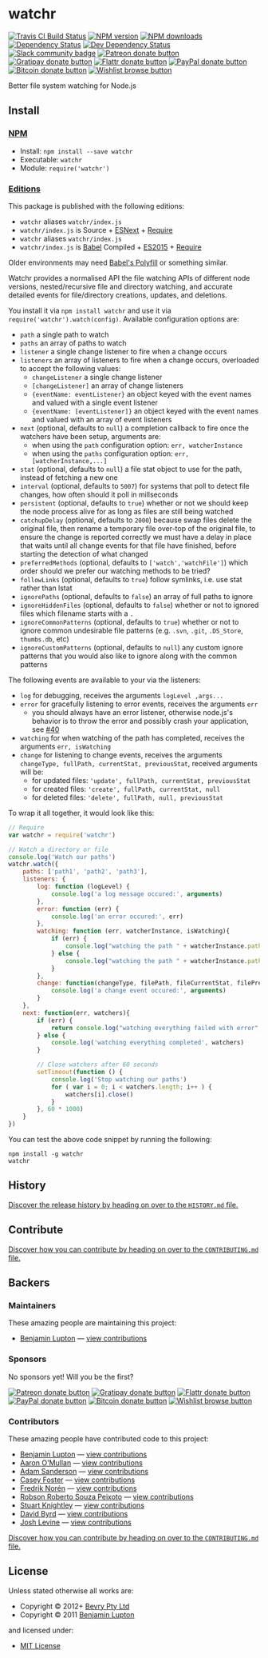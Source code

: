 <!-- TITLE/ -->

<h1>watchr</h1>

<!-- /TITLE -->


<!-- BADGES/ -->

<span class="badge-travisci"><a href="http://travis-ci.org/bevry/watchr" title="Check this project's build status on TravisCI"><img src="https://img.shields.io/travis/bevry/watchr/master.svg" alt="Travis CI Build Status" /></a></span>
<span class="badge-npmversion"><a href="https://npmjs.org/package/watchr" title="View this project on NPM"><img src="https://img.shields.io/npm/v/watchr.svg" alt="NPM version" /></a></span>
<span class="badge-npmdownloads"><a href="https://npmjs.org/package/watchr" title="View this project on NPM"><img src="https://img.shields.io/npm/dm/watchr.svg" alt="NPM downloads" /></a></span>
<span class="badge-daviddm"><a href="https://david-dm.org/bevry/watchr" title="View the status of this project's dependencies on DavidDM"><img src="https://img.shields.io/david/bevry/watchr.svg" alt="Dependency Status" /></a></span>
<span class="badge-daviddmdev"><a href="https://david-dm.org/bevry/watchr#info=devDependencies" title="View the status of this project's development dependencies on DavidDM"><img src="https://img.shields.io/david/dev/bevry/watchr.svg" alt="Dev Dependency Status" /></a></span>
<br class="badge-separator" />
<span class="badge-slackin"><a href="https://slack.bevry.me" title="Join this project's slack community"><img src="https://slack.bevry.me/badge.svg" alt="Slack community badge" /></a></span>
<span class="badge-patreon"><a href="http://patreon.com/bevry" title="Donate to this project using Patreon"><img src="https://img.shields.io/badge/patreon-donate-yellow.svg" alt="Patreon donate button" /></a></span>
<span class="badge-gratipay"><a href="https://www.gratipay.com/bevry" title="Donate weekly to this project using Gratipay"><img src="https://img.shields.io/badge/gratipay-donate-yellow.svg" alt="Gratipay donate button" /></a></span>
<span class="badge-flattr"><a href="https://flattr.com/profile/balupton" title="Donate to this project using Flattr"><img src="https://img.shields.io/badge/flattr-donate-yellow.svg" alt="Flattr donate button" /></a></span>
<span class="badge-paypal"><a href="https://bevry.me/paypal" title="Donate to this project using Paypal"><img src="https://img.shields.io/badge/paypal-donate-yellow.svg" alt="PayPal donate button" /></a></span>
<span class="badge-bitcoin"><a href="https://bevry.me/bitcoin" title="Donate once-off to this project using Bitcoin"><img src="https://img.shields.io/badge/bitcoin-donate-yellow.svg" alt="Bitcoin donate button" /></a></span>
<span class="badge-wishlist"><a href="https://bevry.me/wishlist" title="Buy an item on our wishlist for us"><img src="https://img.shields.io/badge/wishlist-donate-yellow.svg" alt="Wishlist browse button" /></a></span>

<!-- /BADGES -->


<!-- DESCRIPTION/ -->

Better file system watching for Node.js

<!-- /DESCRIPTION -->


<!-- INSTALL/ -->

<h2>Install</h2>

<a href="https://npmjs.com" title="npm is a package manager for javascript"><h3>NPM</h3></a><ul>
<li>Install: <code>npm install --save watchr</code></li>
<li>Executable: <code>watchr</code></li>
<li>Module: <code>require('watchr')</code></li></ul>

<h3><a href="https://github.com/bevry/editions" title="Editions are the best way to produce and consume packages you care about.">Editions</a></h3>

<p>This package is published with the following editions:</p>

<ul><li><code>watchr</code> aliases <code>watchr/index.js</code></li>
<li><code>watchr/index.js</code> is Source + <a href="https://babeljs.io/docs/learn-es2015/" title="ECMAScript Next">ESNext</a> + <a href="https://nodejs.org/dist/latest-v5.x/docs/api/modules.html" title="Node/CJS Modules">Require</a></li>
<li><code>watchr</code> aliases <code>watchr/index.js</code></li>
<li><code>watchr/index.js</code> is <a href="https://babeljs.io" title="The compiler for writing next generation JavaScript">Babel</a> Compiled + <a href="http://babeljs.io/docs/plugins/preset-es2015/" title="ECMAScript 2015">ES2015</a> + <a href="https://nodejs.org/dist/latest-v5.x/docs/api/modules.html" title="Node/CJS Modules">Require</a></li></ul>

<p>Older environments may need <a href="https://babeljs.io/docs/usage/polyfill/" title="A polyfill that emulates missing ECMAScript environment features">Babel's Polyfill</a> or something similar.</p>

<!-- /INSTALL -->


Watchr provides a normalised API the file watching APIs of different node versions, nested/recursive file and directory watching, and accurate detailed events for file/directory creations, updates, and deletions.

You install it via `npm install watchr` and use it via `require('watchr').watch(config)`. Available configuration options are:

- `path` a single path to watch
- `paths` an array of paths to watch
- `listener` a single change listener to fire when a change occurs
- `listeners` an array of listeners to fire when a change occurs, overloaded to accept the following values:
	- `changeListener` a single change listener
	- `[changeListener]` an array of change listeners
	- `{eventName: eventListener}` an object keyed with the event names and valued with a single event listener
	- `{eventName: [eventListener]}` an object keyed with the event names and valued with an array of event listeners
- `next` (optional, defaults to `null`) a completion callback to fire once the watchers have been setup, arguments are:
	- when using the `path` configuration option: `err, watcherInstance`
	- when using the `paths` configuration option: `err, [watcherInstance,...]`
- `stat` (optional, defaults to `null`) a file stat object to use for the path, instead of fetching a new one
- `interval` (optional, defaults to `5007`) for systems that poll to detect file changes, how often should it poll in millseconds
- `persistent` (optional, defaults to `true`) whether or not we should keep the node process alive for as long as files are still being watched
- `catchupDelay` (optional, defaults to `2000`) because swap files delete the original file, then rename a temporary file over-top of the original file, to ensure the change is reported correctly we must have a delay in place that waits until all change events for that file have finished, before starting the detection of what changed
- `preferredMethods` (optional, defaults to `['watch','watchFile']`) which order should we prefer our watching methods to be tried?
- `followLinks` (optional, defaults to `true`) follow symlinks, i.e. use stat rather than lstat
- `ignorePaths` (optional, defaults to `false`) an array of full paths to ignore
- `ignoreHiddenFiles` (optional, defaults to `false`) whether or not to ignored files which filename starts with a `.`
- `ignoreCommonPatterns` (optional, defaults to `true`) whether or not to ignore common undesirable file patterns (e.g. `.svn`, `.git`, `.DS_Store`, `thumbs.db`, etc)
- `ignoreCustomPatterns` (optional, defaults to `null`) any custom ignore patterns that you would also like to ignore along with the common patterns

The following events are available to your via the listeners:

- `log` for debugging, receives the arguments `logLevel ,args...`
- `error` for gracefully listening to error events, receives the arguments `err`
	- you should always have an error listener, otherwise node.js's behavior is to throw the error and possibly crash your application, see [#40](https://github.com/bevry/watchr/issues/40)
- `watching` for when watching of the path has completed, receives the arguments `err, isWatching`
- `change` for listening to change events, receives the arguments `changeType, fullPath, currentStat, previousStat`, received arguments will be:
	- for updated files: `'update', fullPath, currentStat, previousStat`
	- for created files: `'create', fullPath, currentStat, null`
	- for deleted files: `'delete', fullPath, null, previousStat`


To wrap it all together, it would look like this:

``` javascript
// Require
var watchr = require('watchr')

// Watch a directory or file
console.log('Watch our paths')
watchr.watch({
	paths: ['path1', 'path2', 'path3'],
	listeners: {
		log: function (logLevel) {
			console.log('a log message occured:', arguments)
		},
		error: function (err) {
			console.log('an error occured:', err)
		},
		watching: function (err, watcherInstance, isWatching){
			if (err) {
				console.log("watching the path " + watcherInstance.path + " failed with error", err)
			} else {
				console.log("watching the path " + watcherInstance.path + " completed")
			}
		},
		change: function(changeType, filePath, fileCurrentStat, filePreviousStat){
			console.log('a change event occured:', arguments)
		}
	},
	next: function(err, watchers){
		if (err) {
			return console.log("watching everything failed with error", err)
		} else {
			console.log('watching everything completed', watchers)
		}

		// Close watchers after 60 seconds
		setTimeout(function () {
			console.log('Stop watching our paths')
			for ( var i = 0; i < watchers.length; i++ ) {
				watchers[i].close()
			}
		}, 60 * 1000)
	}
})
```

You can test the above code snippet by running the following:

```
npm install -g watchr
watchr
```


<!-- HISTORY/ -->

<h2>History</h2>

<a href="https://github.com/bevry/watchr/blob/master/HISTORY.md#files">Discover the release history by heading on over to the <code>HISTORY.md</code> file.</a>

<!-- /HISTORY -->


<!-- CONTRIBUTE/ -->

<h2>Contribute</h2>

<a href="https://github.com/bevry/watchr/blob/master/CONTRIBUTING.md#files">Discover how you can contribute by heading on over to the <code>CONTRIBUTING.md</code> file.</a>

<!-- /CONTRIBUTE -->


<!-- BACKERS/ -->

<h2>Backers</h2>

<h3>Maintainers</h3>

These amazing people are maintaining this project:

<ul><li><a href="http://balupton.com">Benjamin Lupton</a> — <a href="https://github.com/bevry/watchr/commits?author=balupton" title="View the GitHub contributions of Benjamin Lupton on repository bevry/watchr">view contributions</a></li></ul>

<h3>Sponsors</h3>

No sponsors yet! Will you be the first?

<span class="badge-patreon"><a href="http://patreon.com/bevry" title="Donate to this project using Patreon"><img src="https://img.shields.io/badge/patreon-donate-yellow.svg" alt="Patreon donate button" /></a></span>
<span class="badge-gratipay"><a href="https://www.gratipay.com/bevry" title="Donate weekly to this project using Gratipay"><img src="https://img.shields.io/badge/gratipay-donate-yellow.svg" alt="Gratipay donate button" /></a></span>
<span class="badge-flattr"><a href="https://flattr.com/profile/balupton" title="Donate to this project using Flattr"><img src="https://img.shields.io/badge/flattr-donate-yellow.svg" alt="Flattr donate button" /></a></span>
<span class="badge-paypal"><a href="https://bevry.me/paypal" title="Donate to this project using Paypal"><img src="https://img.shields.io/badge/paypal-donate-yellow.svg" alt="PayPal donate button" /></a></span>
<span class="badge-bitcoin"><a href="https://bevry.me/bitcoin" title="Donate once-off to this project using Bitcoin"><img src="https://img.shields.io/badge/bitcoin-donate-yellow.svg" alt="Bitcoin donate button" /></a></span>
<span class="badge-wishlist"><a href="https://bevry.me/wishlist" title="Buy an item on our wishlist for us"><img src="https://img.shields.io/badge/wishlist-donate-yellow.svg" alt="Wishlist browse button" /></a></span>

<h3>Contributors</h3>

These amazing people have contributed code to this project:

<ul><li><a href="http://balupton.com">Benjamin Lupton</a> — <a href="https://github.com/bevry/watchr/commits?author=balupton" title="View the GitHub contributions of Benjamin Lupton on repository bevry/watchr">view contributions</a></li>
<li><a href="http://www.gitbook.com">Aaron O'Mullan</a> — <a href="https://github.com/bevry/watchr/commits?author=AaronO" title="View the GitHub contributions of Aaron O'Mullan on repository bevry/watchr">view contributions</a></li>
<li><a href="monkeyandcrow.com">Adam Sanderson</a> — <a href="https://github.com/bevry/watchr/commits?author=adamsanderson" title="View the GitHub contributions of Adam Sanderson on repository bevry/watchr">view contributions</a></li>
<li><a href="http://ca.sey.me">Casey Foster</a> — <a href="https://github.com/bevry/watchr/commits?author=caseywebdev" title="View the GitHub contributions of Casey Foster on repository bevry/watchr">view contributions</a></li>
<li><a href="https://github.com/FredrikNoren">Fredrik Norén</a> — <a href="https://github.com/bevry/watchr/commits?author=FredrikNoren" title="View the GitHub contributions of Fredrik Norén on repository bevry/watchr">view contributions</a></li>
<li><a href="https://github.com/robsonpeixoto">Robson Roberto Souza Peixoto</a> — <a href="https://github.com/bevry/watchr/commits?author=robsonpeixoto" title="View the GitHub contributions of Robson Roberto Souza Peixoto on repository bevry/watchr">view contributions</a></li>
<li><a href="http://stuartk.com/">Stuart Knightley</a> — <a href="https://github.com/bevry/watchr/commits?author=Stuk" title="View the GitHub contributions of Stuart Knightley on repository bevry/watchr">view contributions</a></li>
<li><a href="http://digitalocean.com">David Byrd</a> — <a href="https://github.com/bevry/watchr/commits?author=thebyrd" title="View the GitHub contributions of David Byrd on repository bevry/watchr">view contributions</a></li>
<li><a href="https://github.com/jlevine22">Josh Levine</a> — <a href="https://github.com/bevry/watchr/commits?author=jlevine22" title="View the GitHub contributions of Josh Levine on repository bevry/watchr">view contributions</a></li></ul>

<a href="https://github.com/bevry/watchr/blob/master/CONTRIBUTING.md#files">Discover how you can contribute by heading on over to the <code>CONTRIBUTING.md</code> file.</a>

<!-- /BACKERS -->


<!-- LICENSE/ -->

<h2>License</h2>

Unless stated otherwise all works are:

<ul><li>Copyright &copy; 2012+ <a href="http://bevry.me">Bevry Pty Ltd</a></li>
<li>Copyright &copy; 2011 <a href="http://balupton.com">Benjamin Lupton</a></li></ul>

and licensed under:

<ul><li><a href="http://spdx.org/licenses/MIT.html">MIT License</a></li></ul>

<!-- /LICENSE -->
